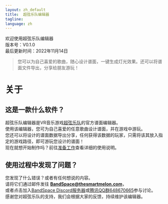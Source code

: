 ```yaml
---
layout: zh_default
title:  超弦乐队编辑器
tagline: 
language: zh
---
```


欢迎使用超弦乐队编辑器  
版本号：V0.1.0  
最后更新时间：2022年11月14日
> 您可以为自己喜爱的歌曲，随心设计谱面，一键生成灯光效果。还可以将谱面文件导出，分享给朋友游玩！

# 关于

## **这是一款什么软件？**
超弦乐队编辑器是VR音乐游戏[超弦乐队](https://store.steampowered.com/app/2182070)的官方谱面编辑器。  
使用该编辑器，您可为自己喜爱的任意歌曲设计谱面，并在游戏中游玩。  
您还可以将设计的谱面数据导出分享，任何获得该数据的玩家，只需将该其放入指定的游戏路径，即可游玩您设计的谱面！  
现在就想开始制作吗？前往[准备工作](getting-started)查看详细的使用说明。  

## **使用过程中发现了问题？**
您发现了什么错误？或者有任何想说的内容。  
请将它们通过邮件发往 **BandSpace@thesmartmelon.com**，  
或者点击加入[BandSpace Discord服务器](https://discord.com/invite/HWbeUGfVpD)或[腾讯QQ群648670665](https://jq.qq.com/?_wv=1027&k=VfRPDaKg)参与讨论。  
感谢您对超弦乐队的支持，我们会根据大家的反馈，持续维护该编辑器。